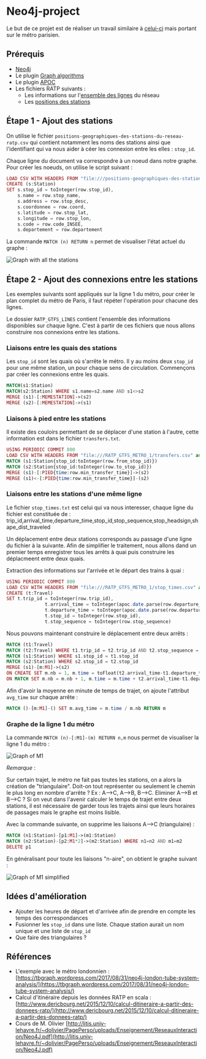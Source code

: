 # Neo4j-project

Le but de ce projet est de réaliser un travail similaire à [celui-ci](https://tbgraph.wordpress.com/2017/08/31/neo4j-london-tube-system-analysis/) mais portant sur le métro parisien.

## Prérequis
- [Neo4j](https://neo4j.com/download/)
- Le plugin [Graph algorithms](https://github.com/neo4j-contrib/neo4j-graph-algorithms/)
- Le plugin [APOC](http://github.com/neo4j-contrib/neo4j-apoc-procedures/releases/3.4.0.1)
- Les fichiers RATP suivants :
  - Les informations sur l'[ensemble des lignes](http://dataratp.download.opendatasoft.com/RATP_GTFS_LINES.zip) du réseau
  - Les [positions des stations](https://data.ratp.fr/explore/dataset/positions-geographiques-des-stations-du-reseau-ratp/download/?format=csv&timezone=Europe/Berlin&use_labels_for_header=true)

## Étape 1 - Ajout des stations
On utilise le fichier `positions-geographiques-des-stations-du-reseau-ratp.csv` qui contient notamment les noms des stations ainsi que l'identifiant qui va nous aider à céer les connexion entre les elles : `stop_id`.

Chaque ligne du document va correspondre à un noeud dans notre graphe. Pour créer les noeuds, on utilise le script suivant :
```php
LOAD CSV WITH HEADERS FROM "file:///positions-geographiques-des-stations-du-reseau-ratp.csv" as row
CREATE (s:Station)
SET s.stop_id = toInteger(row.stop_id),
    s.name = row.stop_name,
    s.address = row.stop_desc,
    s.coordonnee = row.coord,
    s.latitude = row.stop_lat,
    s.longitude = row.stop_lon,
    s.code = row.code_INSEE,
    s.departement = row.departement
```

La commande `MATCH (n) RETURN n` permet de visualiser l'état actuel du graphe :


![Graph with all the stations](https://github.com/CamilleSimon/neo4j-project/blob/master/graph.png)

## Étape 2 - Ajout des connexions entre les stations
Les exemples suivants sont appliqués sur la ligne 1 du métro, pour créer le plan complet du métro de Paris, il faut répéter l'opération pour chacune des lignes.

Le dossier `RATP_GTFS_LINES` contient l'ensemble des informations disponibles sur chaque ligne. C'est à partir de ces fichiers que nous allons construire nos connexions entre les stations.

### Liaisons entre les quais des stations
Les `stop_id` sont les quais où s'arrête le métro. Il y au moins deux `stop_id` pour une même station, un pour chaque sens de circulation.
Commençons par créer les connexions entre les quais.
```php
MATCH(s1:Station)
MATCH(s2:Station) WHERE s1.name=s2.name AND s1<>s2
MERGE (s1)-[:MEMESTATION]->(s2)
MERGE (s2)-[:MEMESTATION]->(s1)
```

### Liaisons à pied entre les stations
Il existe des couloirs permettant de se déplacer d'une station à l'autre, cette information est dans le fichier `transfers.txt`.
```php
USING PERIODIC COMMIT 800
LOAD CSV WITH HEADERS FROM "file:///RATP_GTFS_METRO_1/transfers.csv" as row
MATCH (s1:Station{stop_id:toInteger(row.from_stop_id)})
MATCH (s2:Station{stop_id:toInteger(row.to_stop_id)})
MERGE (s1)-[:PIED{time:row.min_transfer_time}]->(s2)
MERGE (s1)<-[:PIED{time:row.min_transfer_time}]-(s2)
```

### Liaisons entre les stations d'une même ligne
Le fichier `stop_times.txt` est celui qui va nous interesser, chaque ligne du fichier est constituée de :
trip_id,arrival_time,departure_time,stop_id,stop_sequence,stop_headsign,shape_dist_traveled

Un déplacement entre deux stations corresponds au passage d'une ligne du fichier à la suivante.
Afin de simplifier le traitement, nous allons dand un premier temps enregistrer tous les arrêts à quai puis construire les déplacmeent entre deux quais.

Extraction des informations sur l'arrivée et le départ des trains à quai :
```php
USING PERIODIC COMMIT 800
LOAD CSV WITH HEADERS FROM "file:///RATP_GTFS_METRO_1/stop_times.csv" as row
CREATE (t:Travel)
SET t.trip_id = toInteger(row.trip_id),
              t.arrival_time = toInteger(apoc.date.parse(row.departure_time,'m','HH:mm:ss')),
              t.departure_time = toInteger(apoc.date.parse(row.departure_time,'m','HH:mm:ss')),
              t.stop_id = toInteger(row.stop_id),
              t.stop_sequence = toInteger(row.stop_sequence)
```

Nous pouvons maintenant construire le déplacement entre deux arrêts :
```php
MATCH (t1:Travel)
MATCH (t2:Travel) WHERE t1.trip_id = t2.trip_id AND t2.stop_sequence = t1.stop_sequence + 1
MATCH (s1:Station) WHERE s1.stop_id = t1.stop_id
MATCH (s2:Station) WHERE s2.stop_id = t2.stop_id
MERGE (s1)-[m:M1]->(s2) 
ON CREATE SET m.nb = 1, m.time = toFloat(t2.arrival_time-t1.departure_time)
ON MATCH SET m.nb = m.nb + 1, m.time = m.time + t2.arrival_time-t1.departure_time
```

Afin d'avoir la moyenne en minute de temps de trajet, on ajoute l'attribut `avg_time` sur chaque arrête :
```php
MATCH ()-[m:M1]-() SET m.avg_time = m.time / m.nb RETURN m
```

### Graphe de la ligne 1 du métro
La commande `MATCH (n)-[:M1]-(m) RETURN n,m` nous permet de visualiser la ligne 1 du métro :

![Graph of M1](https://github.com/CamilleSimon/neo4j-project/blob/master/graph-metro1.png)

*Remarque* : 

Sur certain trajet, le métro ne fait pas toutes les stations, on a alors la création de "triangulaire". Doit-on tout représenter ou seulement le chemin le plus long en nombre d'arrête ?
Ex : A-->C, A-->B, B-->C. Eliminer A-->B et B-->C ?
Si on veut dans l'avenir calculer le temps de trajet entre deux stations, il est nécessaire de garder tous les trajets ainsi que leurs horaires de passages mais le graphe est moins lisible. 

Avec la commande suivante, on supprime les liaisons A-->C (triangulaire) :
```php
MATCH (n1:Station)-[p1:M1]->(m1:Station)
MATCH (n2:Station)-[p2:M1*2]->(m2:Station) WHERE n1=n2 AND m1=m2
DELETE p1
```

En généralisant pour toute les liaisons "n-aire", on obtient le graphe suivant :

![Graph of M1 simplified](https://github.com/CamilleSimon/neo4j-project/blob/master/graph-metro1-2.png)

## Idées d'amélioration
- Ajouter les heures de départ et d'arrivée afin de prendre en compte les temps des correspondances
- Fusionner les `stop_id` dans une liste. Chaque station aurait un nom unique et une liste de `stop_id`
- Que faire des triangulaires ? 

## Références
- L'exemple avec le métro londonnien : [https://tbgraph.wordpress.com/2017/08/31/neo4j-london-tube-system-analysis/](https://tbgraph.wordpress.com/2017/08/31/neo4j-london-tube-system-analysis/)
- Calcul d'itinéraire depuis les données RATP en scala : [http://www.dericbourg.net/2015/12/10/calcul-ditineraire-a-partir-des-donnees-ratp/](http://www.dericbourg.net/2015/12/10/calcul-ditineraire-a-partir-des-donnees-ratp/)
- Cours de M. Olivier [http://litis.univ-lehavre.fr/~dolivier/PagePerso/uploads/Enseignement/ReseauxInteraction/Neo4J.pdf](http://litis.univ-lehavre.fr/~dolivier/PagePerso/uploads/Enseignement/ReseauxInteraction/Neo4J.pdf)




